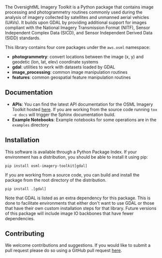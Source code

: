 The OversightML Imagery Toolkit is a Python package that contains image processing and photogrammetry routines commonly
used during the analysis of imagery collected by satellites and unmanned aerial vehicles (UAVs). It builds upon GDAL
by providing additional support for images compliant with the National Imagery Transmission Format (NITF), Sensor
Independent Complex Data (SICD), and Sensor Independent Derived Data (SIDD) standards.

This library contains four core packages under the `aws.osml` namespace:
* **photogrammetry**: convert locations between the image (x, y) and geodetic (lon, lat, elev) coordinate systems
* **gdal**: utilities to work with datasets loaded by GDAL
* **image_processing**: common image manipulation routines
* **features**: common geospatial feature manipulation routines

## Documentation

* **APIs**: You can find the latest API documentation for the OSML Imagery Toolkit hosted [here](https://aws-solutions-library-samples.github.io/osml-imagery-toolkit/).
  If you are working from the source code running `tox -e docs` will trigger the Sphinx documentation build.
* **Example Notebooks**: Example notebooks for some operations are in the `examples` directory

## Installation

This software is available through a Python Package Index.
If your environment has a distribution, you should be able to install it using pip:
```shell
pip install osml-imagery-toolkit[gdal]
```

If you are working from a source code, you can build and install the package from the root directory of the
distribution.
```shell
pip install .[gdal]
```
Note that GDAL is listed as an extra dependency for this package. This is done to facilitate environments that either
don't want to use GDAL or those that have their own custom installation steps for that library. Future versions of
this package will include image IO backbones that have fewer dependencies.

## Contributing
We welcome contributions and suggestions. If you would like to submit a pull request please do so using a GitHub pull
request [here](https://github.com/aws-solutions-library-samples/osml-imagery-toolkit/pulls).
